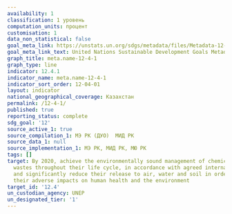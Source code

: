```yaml
---
availability: 1
classification: 1 уровень
computation_units: процент
customisation: 1
data_non_statistical: false
goal_meta_link: https://unstats.un.org/sdgs/metadata/files/Metadata-12-04-01.pdf
goal_meta_link_text: United Nations Sustainable Development Goals Metadata (pdf 782kB)
graph_title: meta.name-12-4-1
graph_type: line
indicator: 12.4.1
indicator_name: meta.name-12-4-1
indicator_sort_order: 12-04-01
layout: indicator
national_geographical_coverage: Казахстан
permalink: /12-4-1/
published: true
reporting_status: complete
sdg_goal: '12'
source_active_1: true
source_compilation_1: МЭ РК (ДУО)  МИД РК
source_data_1: null
source_implementation_1: МЭ РК, МИД РК, МЮ РК
tags: []
target: By 2020, achieve the environmentally sound management of chemicals and all
  wastes throughout their life cycle, in accordance with agreed international frameworks,
  and significantly reduce their release to air, water and soil in order to minimize
  their adverse impacts on human health and the environment
target_id: '12.4'
un_custodian_agency: UNEP
un_designated_tier: '1'
---
```

